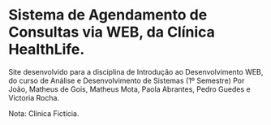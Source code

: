 # Sistema de Agendamento de Consultas via WEB, da Clínica HealthLife.

Site desenvolvido para a disciplina de Introdução ao Desenvolvimento WEB, do curso de Análise e Desenvolvimento de Sistemas (1º Semestre)
Por João, Matheus de Gois, Matheus Mota, Paola Abrantes, Pedro Guedes e Victoria Rocha.

Nota: Clínica Fictícia.
